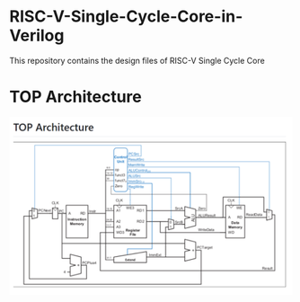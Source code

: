 # RISC-V-Single-Cycle-Core-in-Verilog
This repository contains the design files of RISC-V Single Cycle Core
# TOP Architecture
!['RISCV,.PNG'](RISCV,.PNG)


